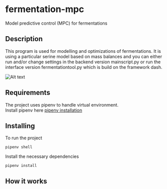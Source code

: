 # fermentation-mpc
Model predictive control (MPC) for fermentations

## Description
This program is used for modelling and optimizations of fermentations. It is using a particular serine model based on
mass balances and you can either run and/or change settings in the backend version mainscript.py or run the interface
version fermentationtool.py which is build on the framework dash.

![Alt text](/Users/s144510/Documents/fermentationtool/interface.png)


## Requirements
The project uses pipenv to handle virtual environment. <br />
Install pipenv here [pipenv installation](https://github.com/pypa/pipenv#installation)

## Installing

To run the project
```
pipenv shell
```

Install the necessary dependencies
```
pipenv install
```

## How it works




